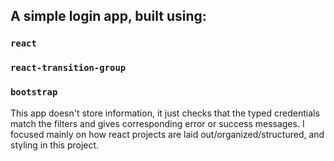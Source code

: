 ## A simple login app, built using:
### `react`
### `react-transition-group`
### `bootstrap`

This app doesn't store information, it just checks that the typed credentials match the filters and gives corresponding error or success messages. I focused mainly on how react projects are laid out/organized/structured, and styling in this project.
